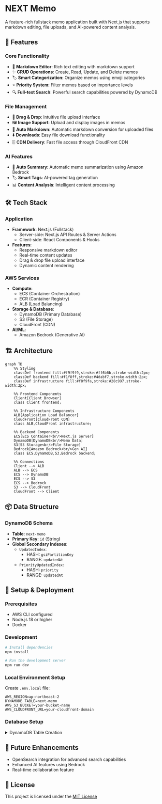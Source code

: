 # NEXT Memo

A feature-rich fullstack memo application built with Next.js that supports markdown editing, file uploads, and AI-powered content analysis.

## 🚀 Features

### Core Functionality

- 📝 **Markdown Editor**: Rich text editing with markdown support
- ✨ **CRUD Operations**: Create, Read, Update, and Delete memos
- 🏷️ **Smart Categorization**: Organize memos using emoji categories
- ⭐ **Priority System**: Filter memos based on importance levels
- 🔍 **Full-text Search**: Powerful search capabilities powered by DynamoDB

### File Management

- 📁 **Drag & Drop**: Intuitive file upload interface
- 🖼️ **Image Support**: Upload and display images in memos
- 📎 **Auto Markdown**: Automatic markdown conversion for uploaded files
- ⬇️ **Downloads**: Easy file download functionality
- 🗄️ **CDN Delivery**: Fast file access through CloudFront CDN

### AI Features

- 🤖 **Auto Summary**: Automatic memo summarization using Amazon Bedrock
- 🏷️ **Smart Tags**: AI-powered tag generation
- 📊 **Content Analysis**: Intelligent content processing

## 🛠️ Tech Stack

### Application

- **Framework**: Next.js (Fullstack)
  - Server-side: Next.js API Routes & Server Actions
  - Client-side: React Components & Hooks
- **Features**:
  - Responsive markdown editor
  - Real-time content updates
  - Drag & drop file upload interface
  - Dynamic content rendering

### AWS Services

- **Compute**:
  - ECS (Container Orchestration)
  - ECR (Container Registry)
  - ALB (Load Balancing)
- **Storage & Database**:
  - DynamoDB (Primary Database)
  - S3 (File Storage)
  - CloudFront (CDN)
- **AI/ML**:
  - Amazon Bedrock (Generative AI)

## 🏗️ Architecture

```mermaid
graph TD
    %% Styling
    classDef frontend fill:#f9f9f9,stroke:#ff6b6b,stroke-width:2px;
    classDef backend fill:#f1f8ff,stroke:#4dabf7,stroke-width:2px;
    classDef infrastructure fill:#f8f9fa,stroke:#20c997,stroke-width:2px;

    %% Frontend Components
    Client[Client Browser]
    class Client frontend;

    %% Infrastructure Components
    ALB[Application Load Balancer]
    CloudFront[CloudFront CDN]
    class ALB,CloudFront infrastructure;

    %% Backend Components
    ECS[ECS Container<br/>Next.js Server]
    DynamoDB[DynamoDB<br/>Memo Data]
    S3[S3 Storage<br/>File Storage]
    Bedrock[Amazon Bedrock<br/>Gen AI]
    class ECS,DynamoDB,S3,Bedrock backend;

    %% Connections
    Client --> ALB
    ALB --> ECS
    ECS --> DynamoDB
    ECS --> S3
    ECS --> Bedrock
    S3 --> CloudFront
    CloudFront --> Client
```

## 📦 Data Structure

### DynamoDB Schema

- **Table**: `next-memo`
- **Primary Key**: `id` (String)
- **Global Secondary Indexes**:
  - `UpdatedIndex`:
    - HASH: `gsiPartitionKey`
    - RANGE: `updatedAt`
  - `PriorityUpdatedIndex`:
    - HASH: `priority`
    - RANGE: `updatedAt`

## 🚀 Setup & Deployment

### Prerequisites

- AWS CLI configured
- Node.js 18 or higher
- Docker

### Development

```bash
# Install dependencies
npm install

# Run the development server
npm run dev
```

### Local Environment Setup

Create `.env.local` file:

```env
AWS_REGION=ap-northeast-2
DYNAMODB_TABLE=next-memo
AWS_S3_BUCKET=your-bucket-name
AWS_CLOUDFRONT_URL=your-cloudfront-domain
```

### Database Setup

<details>
<summary>DynamoDB Table Creation</summary>

```sh
aws dynamodb create-table \
  --table-name next-memo \
  --attribute-definitions \
    AttributeName=id,AttributeType=S \
    AttributeName=priority,AttributeType=N \
    AttributeName=updatedAt,AttributeType=N \
    AttributeName=gsiPartitionKey,AttributeType=S \
  --key-schema \
    AttributeName=id,KeyType=HASH \
  --billing-mode PAY_PER_REQUEST \
  --global-secondary-indexes \
    '[{
      "IndexName": "UpdatedIndex",
      "KeySchema": [
        {"AttributeName": "gsiPartitionKey", "KeyType": "HASH"},
        {"AttributeName": "updatedAt", "KeyType": "RANGE"}
      ],
      "Projection": {"ProjectionType": "ALL"}
    },
    {
      "IndexName": "PriorityUpdatedIndex",
      "KeySchema": [
        {"AttributeName": "priority", "KeyType": "HASH"},
        {"AttributeName": "updatedAt", "KeyType": "RANGE"}
      ],
      "Projection": {"ProjectionType": "ALL"}
    }]'
```
</details>

## 🔄 Future Enhancements

- OpenSearch integration for advanced search capabilities
- Enhanced AI features using Bedrock
- Real-time collaboration feature

## 📝 License

This project is licensed under the [MIT License](./LICENSE)